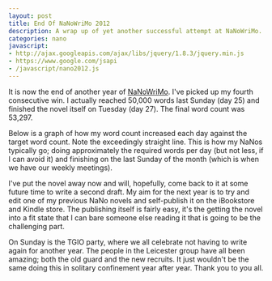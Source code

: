 ```yaml
---
layout: post
title: End Of NaNoWriMo 2012
description: A wrap up of yet another successful attempt at NaNoWriMo.
categories: nano
javascript:
- http://ajax.googleapis.com/ajax/libs/jquery/1.8.3/jquery.min.js
- https://www.google.com/jsapi
- /javascript/nano2012.js
---
```


It is now the end of another year of [NaNoWriMo](http://www.nanowrimo.org/).  I've picked up my fourth consecutive win.  I actually reached 50,000 words last Sunday (day 25) and finished the novel itself on Tuesday (day 27).  The final word count was 53,297.

Below is a graph of how my word count increased each day against the target word count.  Note the exceedingly straight line.  This is how my NaNos typically go; doing approximately the required words per day (but not less, if I can avoid it) and finishing on the last Sunday of the month (which is when we have our weekly meetings).

<p><span id="words_by_day_graph"/></p>

I've put the novel away now and will, hopefully, come back to it at some future time to write a second draft.  My aim for the next year is to try and edit one of my previous NaNo novels and self-publish it on the iBookstore and Kindle store.  The publishing itself is fairly easy, it's the getting the novel into a fit state that I can bare someone else reading it that is going to be the challenging part.

On Sunday is the TGIO party, where we all celebrate not having to write again for another year.  The people in the Leicester group have all been amazing; both the old guard and the new recruits.  It just wouldn't be the same doing this in solitary confinement year after year.  Thank you to you all.


